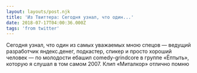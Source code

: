```yaml
---
layout: layouts/post.njk
title: 'Из Твиттера: Cегодня узнал, что один...'
date: 2018-07-17T04:00:36.000Z
tags: 'from twitter'
---
```



Cегодня узнал, что один из самых уважаемых мною спецов — ведущий разработчик яндекс.денег, подкастер, спикер и просто хороший человек — по молодости ебашил comedy-grindcore в группе «Ёптыть», которую я cлушал в том самом 2007. Клип «Миталкор» отлично помню

